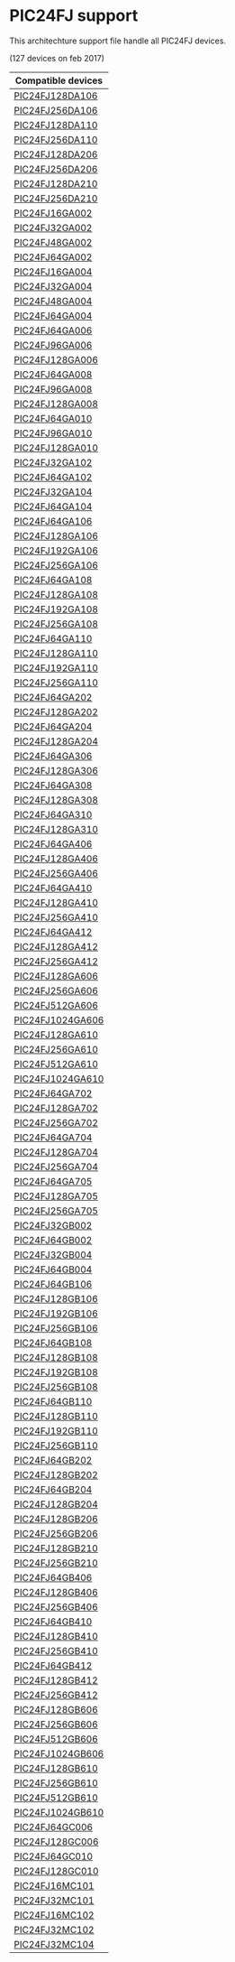 # PIC24FJ support
This architechture support file handle all PIC24FJ devices.

(127 devices on feb 2017)

|Compatible devices|
|---------|
|[PIC24FJ128DA106](http://microchip.com/PIC24FJ128DA106)|
|[PIC24FJ256DA106](http://microchip.com/PIC24FJ256DA106)|
|[PIC24FJ128DA110](http://microchip.com/PIC24FJ128DA110)|
|[PIC24FJ256DA110](http://microchip.com/PIC24FJ256DA110)|
|[PIC24FJ128DA206](http://microchip.com/PIC24FJ128DA206)|
|[PIC24FJ256DA206](http://microchip.com/PIC24FJ256DA206)|
|[PIC24FJ128DA210](http://microchip.com/PIC24FJ128DA210)|
|[PIC24FJ256DA210](http://microchip.com/PIC24FJ256DA210)|
|[PIC24FJ16GA002](http://microchip.com/PIC24FJ16GA002)|
|[PIC24FJ32GA002](http://microchip.com/PIC24FJ32GA002)|
|[PIC24FJ48GA002](http://microchip.com/PIC24FJ48GA002)|
|[PIC24FJ64GA002](http://microchip.com/PIC24FJ64GA002)|
|[PIC24FJ16GA004](http://microchip.com/PIC24FJ16GA004)|
|[PIC24FJ32GA004](http://microchip.com/PIC24FJ32GA004)|
|[PIC24FJ48GA004](http://microchip.com/PIC24FJ48GA004)|
|[PIC24FJ64GA004](http://microchip.com/PIC24FJ64GA004)|
|[PIC24FJ64GA006](http://microchip.com/PIC24FJ64GA006)|
|[PIC24FJ96GA006](http://microchip.com/PIC24FJ96GA006)|
|[PIC24FJ128GA006](http://microchip.com/PIC24FJ128GA006)|
|[PIC24FJ64GA008](http://microchip.com/PIC24FJ64GA008)|
|[PIC24FJ96GA008](http://microchip.com/PIC24FJ96GA008)|
|[PIC24FJ128GA008](http://microchip.com/PIC24FJ128GA008)|
|[PIC24FJ64GA010](http://microchip.com/PIC24FJ64GA010)|
|[PIC24FJ96GA010](http://microchip.com/PIC24FJ96GA010)|
|[PIC24FJ128GA010](http://microchip.com/PIC24FJ128GA010)|
|[PIC24FJ32GA102](http://microchip.com/PIC24FJ32GA102)|
|[PIC24FJ64GA102](http://microchip.com/PIC24FJ64GA102)|
|[PIC24FJ32GA104](http://microchip.com/PIC24FJ32GA104)|
|[PIC24FJ64GA104](http://microchip.com/PIC24FJ64GA104)|
|[PIC24FJ64GA106](http://microchip.com/PIC24FJ64GA106)|
|[PIC24FJ128GA106](http://microchip.com/PIC24FJ128GA106)|
|[PIC24FJ192GA106](http://microchip.com/PIC24FJ192GA106)|
|[PIC24FJ256GA106](http://microchip.com/PIC24FJ256GA106)|
|[PIC24FJ64GA108](http://microchip.com/PIC24FJ64GA108)|
|[PIC24FJ128GA108](http://microchip.com/PIC24FJ128GA108)|
|[PIC24FJ192GA108](http://microchip.com/PIC24FJ192GA108)|
|[PIC24FJ256GA108](http://microchip.com/PIC24FJ256GA108)|
|[PIC24FJ64GA110](http://microchip.com/PIC24FJ64GA110)|
|[PIC24FJ128GA110](http://microchip.com/PIC24FJ128GA110)|
|[PIC24FJ192GA110](http://microchip.com/PIC24FJ192GA110)|
|[PIC24FJ256GA110](http://microchip.com/PIC24FJ256GA110)|
|[PIC24FJ64GA202](http://microchip.com/PIC24FJ64GA202)|
|[PIC24FJ128GA202](http://microchip.com/PIC24FJ128GA202)|
|[PIC24FJ64GA204](http://microchip.com/PIC24FJ64GA204)|
|[PIC24FJ128GA204](http://microchip.com/PIC24FJ128GA204)|
|[PIC24FJ64GA306](http://microchip.com/PIC24FJ64GA306)|
|[PIC24FJ128GA306](http://microchip.com/PIC24FJ128GA306)|
|[PIC24FJ64GA308](http://microchip.com/PIC24FJ64GA308)|
|[PIC24FJ128GA308](http://microchip.com/PIC24FJ128GA308)|
|[PIC24FJ64GA310](http://microchip.com/PIC24FJ64GA310)|
|[PIC24FJ128GA310](http://microchip.com/PIC24FJ128GA310)|
|[PIC24FJ64GA406](http://microchip.com/PIC24FJ64GA406)|
|[PIC24FJ128GA406](http://microchip.com/PIC24FJ128GA406)|
|[PIC24FJ256GA406](http://microchip.com/PIC24FJ256GA406)|
|[PIC24FJ64GA410](http://microchip.com/PIC24FJ64GA410)|
|[PIC24FJ128GA410](http://microchip.com/PIC24FJ128GA410)|
|[PIC24FJ256GA410](http://microchip.com/PIC24FJ256GA410)|
|[PIC24FJ64GA412](http://microchip.com/PIC24FJ64GA412)|
|[PIC24FJ128GA412](http://microchip.com/PIC24FJ128GA412)|
|[PIC24FJ256GA412](http://microchip.com/PIC24FJ256GA412)|
|[PIC24FJ128GA606](http://microchip.com/PIC24FJ128GA606)|
|[PIC24FJ256GA606](http://microchip.com/PIC24FJ256GA606)|
|[PIC24FJ512GA606](http://microchip.com/PIC24FJ512GA606)|
|[PIC24FJ1024GA606](http://microchip.com/PIC24FJ1024GA606)|
|[PIC24FJ128GA610](http://microchip.com/PIC24FJ128GA610)|
|[PIC24FJ256GA610](http://microchip.com/PIC24FJ256GA610)|
|[PIC24FJ512GA610](http://microchip.com/PIC24FJ512GA610)|
|[PIC24FJ1024GA610](http://microchip.com/PIC24FJ1024GA610)|
|[PIC24FJ64GA702](http://microchip.com/PIC24FJ64GA702)|
|[PIC24FJ128GA702](http://microchip.com/PIC24FJ128GA702)|
|[PIC24FJ256GA702](http://microchip.com/PIC24FJ256GA702)|
|[PIC24FJ64GA704](http://microchip.com/PIC24FJ64GA704)|
|[PIC24FJ128GA704](http://microchip.com/PIC24FJ128GA704)|
|[PIC24FJ256GA704](http://microchip.com/PIC24FJ256GA704)|
|[PIC24FJ64GA705](http://microchip.com/PIC24FJ64GA705)|
|[PIC24FJ128GA705](http://microchip.com/PIC24FJ128GA705)|
|[PIC24FJ256GA705](http://microchip.com/PIC24FJ256GA705)|
|[PIC24FJ32GB002](http://microchip.com/PIC24FJ32GB002)|
|[PIC24FJ64GB002](http://microchip.com/PIC24FJ64GB002)|
|[PIC24FJ32GB004](http://microchip.com/PIC24FJ32GB004)|
|[PIC24FJ64GB004](http://microchip.com/PIC24FJ64GB004)|
|[PIC24FJ64GB106](http://microchip.com/PIC24FJ64GB106)|
|[PIC24FJ128GB106](http://microchip.com/PIC24FJ128GB106)|
|[PIC24FJ192GB106](http://microchip.com/PIC24FJ192GB106)|
|[PIC24FJ256GB106](http://microchip.com/PIC24FJ256GB106)|
|[PIC24FJ64GB108](http://microchip.com/PIC24FJ64GB108)|
|[PIC24FJ128GB108](http://microchip.com/PIC24FJ128GB108)|
|[PIC24FJ192GB108](http://microchip.com/PIC24FJ192GB108)|
|[PIC24FJ256GB108](http://microchip.com/PIC24FJ256GB108)|
|[PIC24FJ64GB110](http://microchip.com/PIC24FJ64GB110)|
|[PIC24FJ128GB110](http://microchip.com/PIC24FJ128GB110)|
|[PIC24FJ192GB110](http://microchip.com/PIC24FJ192GB110)|
|[PIC24FJ256GB110](http://microchip.com/PIC24FJ256GB110)|
|[PIC24FJ64GB202](http://microchip.com/PIC24FJ64GB202)|
|[PIC24FJ128GB202](http://microchip.com/PIC24FJ128GB202)|
|[PIC24FJ64GB204](http://microchip.com/PIC24FJ64GB204)|
|[PIC24FJ128GB204](http://microchip.com/PIC24FJ128GB204)|
|[PIC24FJ128GB206](http://microchip.com/PIC24FJ128GB206)|
|[PIC24FJ256GB206](http://microchip.com/PIC24FJ256GB206)|
|[PIC24FJ128GB210](http://microchip.com/PIC24FJ128GB210)|
|[PIC24FJ256GB210](http://microchip.com/PIC24FJ256GB210)|
|[PIC24FJ64GB406](http://microchip.com/PIC24FJ64GB406)|
|[PIC24FJ128GB406](http://microchip.com/PIC24FJ128GB406)|
|[PIC24FJ256GB406](http://microchip.com/PIC24FJ256GB406)|
|[PIC24FJ64GB410](http://microchip.com/PIC24FJ64GB410)|
|[PIC24FJ128GB410](http://microchip.com/PIC24FJ128GB410)|
|[PIC24FJ256GB410](http://microchip.com/PIC24FJ256GB410)|
|[PIC24FJ64GB412](http://microchip.com/PIC24FJ64GB412)|
|[PIC24FJ128GB412](http://microchip.com/PIC24FJ128GB412)|
|[PIC24FJ256GB412](http://microchip.com/PIC24FJ256GB412)|
|[PIC24FJ128GB606](http://microchip.com/PIC24FJ128GB606)|
|[PIC24FJ256GB606](http://microchip.com/PIC24FJ256GB606)|
|[PIC24FJ512GB606](http://microchip.com/PIC24FJ512GB606)|
|[PIC24FJ1024GB606](http://microchip.com/PIC24FJ1024GB606)|
|[PIC24FJ128GB610](http://microchip.com/PIC24FJ128GB610)|
|[PIC24FJ256GB610](http://microchip.com/PIC24FJ256GB610)|
|[PIC24FJ512GB610](http://microchip.com/PIC24FJ512GB610)|
|[PIC24FJ1024GB610](http://microchip.com/PIC24FJ1024GB610)|
|[PIC24FJ64GC006](http://microchip.com/PIC24FJ64GC006)|
|[PIC24FJ128GC006](http://microchip.com/PIC24FJ128GC006)|
|[PIC24FJ64GC010](http://microchip.com/PIC24FJ64GC010)|
|[PIC24FJ128GC010](http://microchip.com/PIC24FJ128GC010)|
|[PIC24FJ16MC101](http://microchip.com/PIC24FJ16MC101)|
|[PIC24FJ32MC101](http://microchip.com/PIC24FJ32MC101)|
|[PIC24FJ16MC102](http://microchip.com/PIC24FJ16MC102)|
|[PIC24FJ32MC102](http://microchip.com/PIC24FJ32MC102)|
|[PIC24FJ32MC104](http://microchip.com/PIC24FJ32MC104)|

